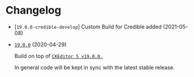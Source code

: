 # Changelog

- [`19.0.0-credible-develop`] Custom Build for Credible added (2021-05-08)
- [`19.0.0`](https://github.com/ckeditor/ckeditor5-build-classic/compare/v18.0.0...v19.0.0) (2020-04-29)

    Build on top of [`CKEditor 5 v19.0.0.`](https://github.com/ckeditor/ckeditor5/releases/tag/v19.0.0)

    In general code will be kept in sync with the latest stable release.
